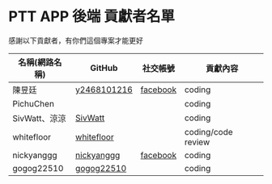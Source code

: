 PTT APP 後端 貢獻者名單
============================================

感謝以下貢獻者，有你們這個專案才能更好

| 名稱(網路名稱) | GitHub                                        | 社交帳號                                           | 貢獻內容           |
| -------------- | --------------------------------------------- | -------------------------------------------------- | ------------------ |
| 陳昱廷         | [y2468101216](https://github.com/y2468101216) | [facebook](https://www.facebook.com/y2468101216)   | coding             |
| PichuChen      |                                               |                                                    | coding             |
| SivWatt、涼涼  | [SivWatt](https://github.com/SivWatt)         |                                                    | coding             |
| whitefloor     | [whitefloor](https://github.com/whitefloor)   |                                                    | coding/code review |
| nickyanggg     | [nickyanggg](https://github.com/nickyanggg)   | [facebook](https://www.facebook.com/yang.z.lin.90) | coding             |
| gogog22510     | [gogog22510](https://github.com/gogog22510)   |                                                    | coding             |